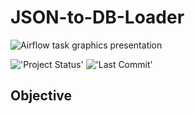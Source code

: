 # JSON-to-DB-Loader

<img src="" alt="Airflow task graphics presentation">


!['Project Status'](https://img.shields.io/badge/Project%20Status-Active-orange)
!['Last Commit'](https://img.shields.io/github/last-commit/ismael616/JSON-to-DB-Loader)

## Objective

<!--
## Table of contents

- [Objective](#Objective)
- [Overview](#Overview)
- [Technologies Used ](#technologies-used)
- [Methodology](#Methodology)
- [Results](#Rresults)
- [Installation ](#Installation)

## Objective
[(Back to top)](#Table-of-contents)


## Overview

[(Back to top)](#Table-of-contents)

## Technologies used
[(Back to top)](#Table-of-contents)

!['Python'](https://img.shields.io/badge/-Python-green)
!['Jupyter'](https://img.shields.io/badge/-Jupyter%20Notebook-orange)
!['Pandas'](https://img.shields.io/badge/-pandas-blue)
!['Numpy'](
https://img.shields.io/badge/-numpy-red)
!['Sklearn'](https://img.shields.io/badge/-Sklearn-orange)

## Methodology
[(Back to top)](#Table-of-contents)

## Results
[(Back to top)](#Table-of-contents)

## Installation
[(Back to top)](#Table-of-contents)  

>
